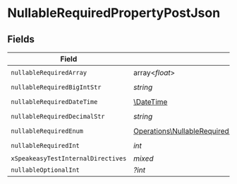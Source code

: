 # NullableRequiredPropertyPostJson


## Fields

| Field                                                                                                                                      | Type                                                                                                                                       | Required                                                                                                                                   | Description                                                                                                                                |
| ------------------------------------------------------------------------------------------------------------------------------------------ | ------------------------------------------------------------------------------------------------------------------------------------------ | ------------------------------------------------------------------------------------------------------------------------------------------ | ------------------------------------------------------------------------------------------------------------------------------------------ |
| `nullableRequiredArray`                                                                                                                    | array<*float*>                                                                                                                             | :heavy_check_mark:                                                                                                                         | N/A                                                                                                                                        |
| `nullableRequiredBigIntStr`                                                                                                                | *string*                                                                                                                                   | :heavy_check_mark:                                                                                                                         | N/A                                                                                                                                        |
| `nullableRequiredDateTime`                                                                                                                 | [\DateTime](https://www.php.net/manual/en/class.datetime.php)                                                                              | :heavy_check_mark:                                                                                                                         | N/A                                                                                                                                        |
| `nullableRequiredDecimalStr`                                                                                                               | *string*                                                                                                                                   | :heavy_check_mark:                                                                                                                         | N/A                                                                                                                                        |
| `nullableRequiredEnum`                                                                                                                     | [Operations\NullableRequiredPropertyPostNullableRequiredEnum](../../Models/Operations/NullableRequiredPropertyPostNullableRequiredEnum.md) | :heavy_check_mark:                                                                                                                         | N/A                                                                                                                                        |
| `nullableRequiredInt`                                                                                                                      | *int*                                                                                                                                      | :heavy_check_mark:                                                                                                                         | N/A                                                                                                                                        |
| `xSpeakeasyTestInternalDirectives`                                                                                                         | *mixed*                                                                                                                                    | :heavy_minus_sign:                                                                                                                         | N/A                                                                                                                                        |
| `nullableOptionalInt`                                                                                                                      | *?int*                                                                                                                                     | :heavy_minus_sign:                                                                                                                         | N/A                                                                                                                                        |